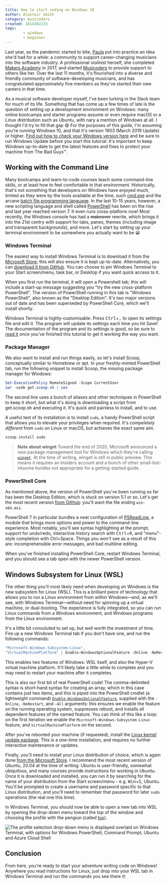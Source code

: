 ```yaml
---
title: How to start coding on Windows 10
author: Alastair Smith
category: musicoders
created: 1614362233
tags:
        - windows
        - beginner
---
```


Last year, as the pandemic started to bite,
[Paula](https://www.paulamuldoon.com/) put into practice an idea she'd had for a
while: a community to support career-changing musicians into the software
industry. A professional violinist herself, she completed [Makers
Academy](https://makers.tech/) in 2017, and started
[Musicoders](https://paulamuldoon.com/musicoders-slack/) to provide support to
others like her. Over the last 11 months, it's flourished into a diverse and
friendly community of software-developing musicians, and has congratulated
approximately five members as they've started their new careers in that time.

As a musical software developer myself, I've been lurking in the Slack team for
much of its life. Something that has come up a few times of late is the question
of setting up a development environment on Windows: many online bootcamps and
starter programs assume or even require macOS or a Linux distribution such as
Ubuntu, with nary a mention of Windows at all. I thought I'd try to fill that
gap :smile: For the purposes of this guide, I'm assuming you're running Windows
10, and that it's version 1903 (March 2019 Update) or higher. [Find out how to
check your Windows version
here](https://support.microsoft.com/en-us/windows/which-version-of-windows-operating-system-am-i-running-628bec99-476a-2c13-5296-9dd081cdd808)
and be sure to run Windows Update before you start this tutorial: it's important
to keep Windows up-to-date to get the latest features and fixes to protect your
machine from The Bad Guys™. <!--break-->

## Working with the Command Line

Many bootcamps and learn-to-code courses teach some command-line skills, or at
least how to feel comfortable in that environment. Historically, that's not
something that developers on Windows have enjoyed much, limited as they were by
the tools available at the time, such
[cmd.exe](https://en.wikipedia.org/wiki/Cmd.exe) and the arcane [batch file
programming language](https://en.wikipedia.org/wiki/Batch_file#Examples). In the
last 10-15 years, however, a new scripting language and shell called
[PowerShell](https://github.com/powershell/powershell) has been on the rise and
last year reached version 7. It even runs cross-platform now! Most recently, the
Windows console has had a ~~makeover~~ rewrite, which brings it into the 21st
centry with support for tabs, panes, themes (including image and transparent
backgrounds), and more. Let's start by setting up your terminal environment to
be somewhere you actually want to be :grinning:

### Windows Terminal

The easiest way to install Windows Terminal is to download it from the
[Microsoft Store](https://aka.ms/terminal); this will also ensure it is kept
up-to-date. Alternatively, you can [download it from
GitHub](https://github.com/microsoft/terminal/releases/latest). You can choose
to pin Windows Terminal to your Start screen/menu, task bar, or Desktop if you
want quick access to it.

When you first run the terminal, it will open a Powershell tab; this will
include a start-up message suggesting you "try the new cross-platform
PowerShell". The version of PowerShell running in this tab is "Windows
PowerShell", also known as the "Desktop Edition". It's two major versions out of
date and has been superseded by PowerShell Core, which we'll install shortly.

Windows Terminal is highly-customisable. Press <kbd>Ctrl</kbd>+<kbd>,</kbd> to
open its settings file and edit it. The program will update its settings each
time you hit Save! The documentation of the program and its settings is good, so
be sure to [read it](https://docs.microsoft.com/en-us/windows/terminal/) once
you've finished this tutorial to get it working the way you want.

### Package Manager

We also want to install and run things easily, so let's install Scoop,
conceptually similar to Homebrew or apt. In your freshly-minted PowerShell tab,
run the following snippet to install Scoop, the missing package manager for
Windows:

```powershell
Set-ExecutionPolicy RemoteSigned -Scope CurrentUser
iwr -useb get.scoop.sh | iex
```

The second line uses a bunch of aliases and other techniques in PowerShell to
keep it short, but what it's doing is downloading a script from get.scoop.sh and
executing it. It's quick and painless to install, and to use.

A useful test of its installation is to install `sudo`, a handy PowerShell
script that allows you to elevate your privileges when required. It's
_compeletely different_ from `sudo` on Linux or macOS, but achieves the exact
same aim.

```powershell
scoop install sudo
```

> **Note about winget** Toward the end of 2020, Microsoft announced a new
> package management tool for Windows which they're calling
> [`winget`](https://docs.microsoft.com/en-us/windows/package-manager/winget/).
> At the time of writing, winget is still in public preview. This means it
> requires an Insiders account and a bunch of other small-but-irksome hurdles
> not appropriate for a getting-started guide.

### PowerShell Core

As mentioned above, the version of PowerShell you've been running so far has
been the Desktop Edition, which is stuck on version 5.1 or so. Let's get the
most recent version [from
GitHub](https://github.com/powershell/powershell/releases/latest): you'll want
the file ending `win-x64.msi`.

PowerShell 7 in particular bundles a neat configuration of
[PSReadLine](https://github.com/powershell/psreadline), a module that brings
more options and power to the command-line experience. Most notably, you'll see
syntax highlighting at the prompt, support for undo/redo, interactive history
search with <kbd>Ctrl</kbd>+<kbd>R</kbd>, and "menu"-style completion with
Ctrl+Space. Things you _won't_ see as a result of this are: incomprehensible
error messages, and bad multiline editing.

When you've finished installing PowerShell Core, restart Windows Terminal, and
you should see a tab open with the newer PowerShell version.

## Windows Subsystem for Linux (WSL)

The other thing you'll most likely need when developing on Windows is the new
subsystem for Linux (WSL). This is a brilliant piece of technology that allows
you to run a Linux environment from within Windows&mdash;and, as we'll see, with
Windows Terminal&mdash;without need for spinning up a virtual machine, or
dual-booting. The experience is fully integrated, so you can run Linux commands
from a Windows environment, and Windows programs from the Linux environment.

It's a little bit convoluted to set up, but well worth the investment of time.
Fire up a new Windows Terminal tab if you don't have one, and run the following
commands:

```powershell
"Microsoft-Windows-Subsystem-Linux",
"VirtualMachinePlatform" | Enable-WindowsOptionalFeature -Online -NoRestart -All
```

This enables two features of Windows: WSL itself, and also the Hyper-V virtual
machine platform. It'll likely take a little while to complete and you may need
to restart your machine after it completes.

This is also our first bit of real PowerShell code! The comma-delimited syntax
is short-hand syntax for creating an array, which in this case contains just two
items, and this is piped into the PowerShell cmdlet (a lightweight command)
[`Enable-WindowsOptionalFeature`](https://docs.microsoft.com/en-us/powershell/module/dism/enable-windowsoptionalfeature?view=win10-ps),
supplied with the `-Online`, `-NoRestart`, and `-All` arguments: this ensures we
enable the feature on the running operating system, suppresses reboot, and
installs all dependent features of the named feature. You can think of this like
a loop: on the first iteration we enable the `Microsoft-Windows-Subsystem-Linux`
feature, and `VirtualMachinePlatform` on the second.

After you've rebooted your machine (if requested), install the [Linux kernel
update
package](https://wslstorestorage.blob.core.windows.net/wslblob/wsl_update_x64.msi).
This is a one-time installation, and requires no further interactive maintenance
or updates.

Finally, you'll need to install your Linux distribution of choice, which is
again done [from the Microsoft Store](https://aka.ms/wslstore). I recommend the
most recent version of Ubuntu, 20.04 at the time of writing: Ubuntu is
user-friendly, somewhat ubiquitous, and many courses provide instructions for
working in Ubuntu. Once it is downloaded and installed, you can run it by
searching for the name of your distribution from the Start screen/menu - e.g.
<kbd>Win</kbd>+<kbd>S</kbd>, Ubuntu. You'll be prompted to create a username and
password specific to that Linux distribution, and you'll need to remember that
password for later `sudo` operations (the real one this time).

In Windows Terminal, you should now be able to open a new tab into WSL by
opening the drop-down menu toward the top of the window and choosing the profile
with the pengiun (called [tux](https://en.wikipedia.org/wiki/Tux_%28mascot%29)).

![The profile selection drop-down menu is displayed overlaid on Windows
Terminal, with options for Windows PowerShell, Command Prompt, Ubuntu and Azure
Cloud Shell](/assets/images/windows-terminal.png)

## Conclusion

From here, you're ready to start your adventure writing code on Windows!
Anywhere you read instructions for Linux, just drop into your WSL tab in Windows
Terminal and run the commands you see there :nerd_face:
